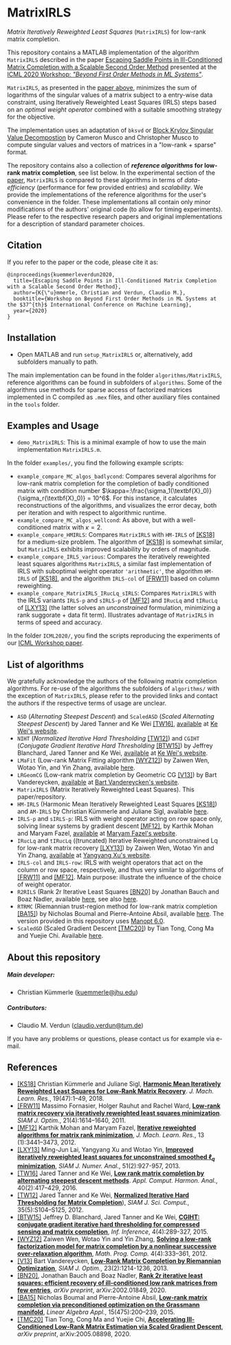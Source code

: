 
# MatrixIRLS
*Matrix Iteratively Reweighted Least Squares* (`MatrixIRLS`) for low-rank matrix completion.

This repository contains a MATLAB implementation of the algorithm  `MatrixIRLS` described in the paper [Escaping Saddle Points in Ill-Conditioned Matrix Completion with a Scalable Second Order Method](https://drive.google.com/file/d/1s-ivhFNLEMe_tSgqUNd-oHD5HCEPiyMF/view) presented at the [ICML 2020 Workshop: _"Beyond First Order Methods in ML Systems"_](https://sites.google.com/view/optml-icml2020/home).

`MatrixIRLS`, as presented in the [paper above]((https://drive.google.com/file/d/1s-ivhFNLEMe_tSgqUNd-oHD5HCEPiyMF/view)),  minimizes the sum of logarithms of the singular values of a matrix subject to a entry-wise data constraint, using Iteratively Reweighted Least Squares (IRLS) steps based on an _optimal weight operator_ combined with a suitable smoothing strategy for the objective.

The implementation uses an adaptation of `bksvd` or [Block Krylov Singular Value Decompostion](https://github.com/cpmusco/bksvd) by Cameron Musco and Christopher Musco to compute singular values and vectors of matrices in a "low-rank + sparse" format. 

The repository contains also a collection of **_reference algorithms_ for low-rank matrix completion**, see list below. In the experimental section of the [paper]((https://drive.google.com/file/d/1s-ivhFNLEMe_tSgqUNd-oHD5HCEPiyMF/view) ), `MatrixIRLS` is compared to these algorithms in terms of _data-efficiency_ (performance for few provided entries) and _scalability_. We provide the implementations of the reference algorithms for the user's convenience in the folder. These implementations all contain only minor modifications of the authors' original code (to allow for timing experiments). Please refer to the respective research papers and original implementations for a description of standard parameter choices.

## Citation
If you refer to the paper or the code, please cite it as:
```
@inproceedings{kuemmerleverdun2020,
  title={Escaping Saddle Points in Ill-Conditioned Matrix Completion with a Scalable Second Order Method},
  author={K{\"u}mmerle, Christian and Verdun, Claudio M.},
  booktitle={Workshop on Beyond First Order Methods in ML Systems at the $37^{th}$ International Conference on Machine Learning},
  year={2020}
}
```
## Installation
* Open MATLAB and run `setup_MatrixIRLS` or, alternatively, add subfolders manually to path. 

The main implementation can be found in the folder `algorithms/MatrixIRLS`, reference algorithms can be found in subfolders of `algorithms`. Some of the algorithms use methods for sparse access of factorized matrices implemented in C compiled as `.mex` files, and other auxiliary files contained in the `tools` folder.
## Examples and Usage
* `demo_MatrixIRLS`: This is a minimal example of how to use the main implementation  `MatrixIRLS.m`.

In the folder `examples/`, you find the following example scripts:
* `example_compare_MC_algos_badlycond`:
Compares several algorihms for low-rank matrix completion for the completion of badly conditioned matrix with condition number $\kappa=:\frac{\sigma_1(\textbf{X}_0)}{\sigma_r(\textbf{X}_0)} = 10^6$.  For this instance, it calculates reconstructions of the algorithms, and visualizes the error decay, both per iteration and with respect to algorithmic runtime.
* `example_compare_MC_algos_wellcond`:
As above, but with a well-conditioned matrix with $\kappa = 2$.
* `example_compare_HMIRLS`: 
Compares `MatrixIRLS` with `HM-IRLS` of [[KS18]](http://www.jmlr.org/beta/papers/v19/17-244.html) for a medium-size problem. The algorithm of  [[KS18]](http://www.jmlr.org/beta/papers/v19/17-244.html) is somewhat similar, but `MatrixIRLS` exhibits improved scalability by orders of magnitude.
* `example_compare_IRLS_various`: 
Compares the iteratively reweighted least squares algorithms `MatrixIRLS`, a similar fast implementation of IRLS
with suboptimal weight operator `'arithmetic'`, the algorithm `HM-IRLS` of [[KS18]](http://www.jmlr.org/beta/papers/v19/17-244.html), and the algorithm `IRLS-col` of [[FRW11]](https://epubs.siam.org/doi/abs/10.1137/100811404) based on column reweighting.
* `example_compare_MatrixIRLS_IRucLq_sIRLS`:
Compares `MatrixIRLS` with the IRLS variants `IRLS-p` and `sIRLS-p` of [[MF12]](http://www.jmlr.org/beta/papers/v13/mohan12a.html) and `IRucLq` and `tIRucLq` of [[LXY13]](https://epubs.siam.org/doi/abs/10.1137/110840364) (the latter solves an *unconstrained* formulation, minimizing a rank suggorate + data fit term). Illustrates advantage of `MatrixIRLS` in terms of speed and accuracy.

In the folder `ICML2020/`, you find the scripts reproducing the experiments of our [ICML Workshop paper](https://sites.google.com/view/optml-icml2020/home).

## List of algorithms
We gratefully acknowledge the authors of the following matrix completion algorithms. For re-use of the algorithms the subfolders of `algorithms/` with the exception of `MatrixIRLS`, please refer to the provided links and contact the authors if the respective terms of usage are unclear.

* `ASD` (_Alternating Steepest Descent_) and `ScaledASD` (_Scaled Alternating Steepest Descent_) by Jared Tanner and Ke Wei [[TW16]](https://doi.org/10.1016/j.acha.2015.08.003), [available](http://www.sdspeople.fudan.edu.cn/weike/code/mc20140528.tar) at [Ke Wei's website](http://www.sdspeople.fudan.edu.cn/weike/publications.html).
* `NIHT` (_Normalized Iterative Hard Thresholding_ [[TW12]](https://doi.org/10.1137/120876459)) and `CGIHT` (_Conjugate Gradient Iterative Hard Thresholding_ [[BTW15]](https://doi.org/10.1093/imaiai/iav011)) by Jeffrey Blanchard, Jared Tanner and Ke Wei, [available](http://www.sdspeople.fudan.edu.cn/weike/code/mc20140528.tar) at [Ke Wei's website](http://www.sdspeople.fudan.edu.cn/weike/publications.html).
* `LMaFit` (Low-rank Matrix Fitting algorithm [[WYZ12]](https://doi.org/10.1007/s12532-012-0044-1)) by Zaiwen Wen, Wotao Yin, and Yin Zhang, available [here](http://lmafit.blogs.rice.edu).
* `LRGeomCG` (Low-rank matrix completion by Geometric CG [[V13]](https://doi.org/10.1137/110845768)) by Bart Vandereycken, [available]((http://www.unige.ch/math/vandereycken/matrix_completion.html)) at [Bart Vandereycken's website](http://www.unige.ch/math/vandereycken/research.php).
* `MatrixIRLS` (Matrix Iteratively Reweighted Least Squares). This paper/repository.
* `HM-IRLS` (Harmonic Mean Iteratively Reweighted Least Squares [[KS18]](http://www.jmlr.org/beta/papers/v19/17-244.html)) and `AM-IRLS` by Christian Kümmerle and Juliane Sigl, available [here](https://github.com/ckuemmerle/hm_irls).
* `IRLS-p` and `sIRLS-p`: IRLS with weight operator acting on row space only, solving linear systems by gradient descent [[MF12]](http://www.jmlr.org/beta/papers/v13/mohan12a.html), by Karthik Mohan and Maryam Fazel, [available](https://faculty.washington.edu/mfazel/IRLS_final.zip) at [Maryam Fazel's website](https://faculty.washington.edu/mfazel/).
* `IRucLq` and `tIRucLq` ((truncated) Iterative Reweighted unconstrained Lq for low-rank matrix recovery [[LXY13]](https://epubs.siam.org/doi/abs/10.1137/110840364)) by Zaiwen Wen, Wotao Yin and Yin Zhang, [available](https://xu-yangyang.github.io/codes/IRucLq.zip) at [Yangyang Xu's website](https://xu-yangyang.github.io/papers.html). 
* `IRLS-col` and `IRLS-row`: IRLS with weight operators that act on the column or row space, respectively, and thus very similar to algorithms of [[FRW11]](https://epubs.siam.org/doi/abs/10.1137/100811404) and [[MF12]](http://www.jmlr.org/beta/papers/v13/mohan12a.html). Main purpose: illustrate the influence of the choice of weight operator. 
* `R2RILS` (Rank 2r Iterative Least Squares [[BN20]]() by Jonathan Bauch and Boaz Nadler, available [here](https://github.com/Jonathan-WIS/R2RILS), see also [here](http://www.wisdom.weizmann.ac.il/~nadler/Projects/R2RILS/R2RILS.html). 
* `RTRMC` (Riemannian trust-region method for low-rank matrix completion [[BA15]](https://doi.org/10.1016/j.laa.2015.02.027)) by Nicholas Boumal and Pierre-Antoine Absil, available [here](http://web.math.princeton.edu/~nboumal/RTRMC/index.html). The version provided in this repository uses [Manopt 6.0](https://www.manopt.org).
* `ScaledGD` (Scaled Gradient Descent [[TMC20]](https://arxiv.org/abs/2005.08898)) by Tian Tong, Cong Ma and Yuejie Chi. Available [here](https://github.com/Titan-Tong/ScaledGD).

## About this repository
##### Main developer: 
* Christian Kümmerle (<kuemmerle@jhu.edu>)
##### Contributors:
* Claudio M. Verdun (<claudio.verdun@tum.de>)

If you have any problems or questions, please contact us for example via e-mail.

## References
 - [[KS18]](http://www.jmlr.org/beta/papers/v19/17-244.html) Christian Kümmerle and Juliane Sigl, [**Harmonic Mean Iteratively Reweighted Least Squares for Low-Rank Matrix Recovery**](http://www.jmlr.org/beta/papers/v19/17-244.html). _J. Mach. Learn. Res._, 19(47):1–49, 2018.
- [[FRW11]](https://epubs.siam.org/doi/abs/10.1137/100811404) Massimo Fornasier, Holger Rauhut and Rachel Ward, [**Low-rank matrix recovery via iteratively reweighted least squares minimization**](https://epubs.siam.org/doi/abs/10.1137/100811404). _SIAM J. Optim._, 21(4):1614–1640, 2011.
- [[MF12]](http://www.jmlr.org/beta/papers/v13/mohan12a.html) Karthik Mohan and Maryam Fazel, [**Iterative reweighted algorithms for matrix rank minimization**](http://www.jmlr.org/beta/papers/v13/mohan12a.html), _J. Mach. Learn. Res._, 13 (1):3441–3473, 2012.
- [[LXY13]](https://epubs.siam.org/doi/abs/10.1137/110840364) Ming-Jun Lai, Yangyang Xu and Wotao Yin, [**Improved iteratively reweighted least squares for unconstrained smoothed $\ell_q$ minimization**](https://epubs.siam.org/doi/abs/10.1137/110840364), _SIAM J. Numer. Anal._, 51(2):927-957, 2013.
- [[TW16]](https://doi.org/10.1016/j.acha.2015.08.003) Jared Tanner and Ke Wei, [**Low rank matrix completion by alternating steepest descent methods**](https://doi.org/10.1016/j.acha.2015.08.003). _Appl. Comput. Harmon. Anal._, 40(2):417–429, 2016.
- [[TW12]](https://doi.org/10.1137/120876459) Jared Tanner and Ke Wei, [**Normalized Iterative Hard Thresholding for Matrix Completion**](https://doi.org/10.1137/120876459)), _SIAM J. Sci. Comput._, 35(5):S104–S125, 2012.
- [[BTW15]](https://doi.org/10.1093/imaiai/iav011) Jeffrey D. Blanchard, Jared Tanner and Ke Wei, [**CGIHT: conjugate gradient iterative hard thresholding for compressed sensing and matrix completion**](https://doi.org/10.1093/imaiai/iav011), _Inf. Inference_, 4(4):289-327, 2015.
- [[WYZ12]](https://doi.org/10.1007/s12532-012-0044-1) Zaiwen Wen, Wotao Yin and Yin Zhang, [**Solving a low-rank factorization model for matrix completion by a nonlinear successive over-relaxation algorithm**](https://doi.org/10.1007/s12532-012-0044-1), _Math. Prog. Comp._ 4(4):333–361, 2012.
-  [[V13]](https://doi.org/10.1137/110845768) Bart Vandereycken, [**Low-Rank Matrix Completion by Riemannian Optimization**](https://doi.org/10.1137/110845768), _SIAM J. Optim._, 23(2):1214-1236, 2013.
- [[BN20]](https://arxiv.org/abs/2002.01849), Jonathan Bauch and Boaz Nadler, [**Rank 2r iterative least squares: efficient recovery of ill-conditioned low rank matrices from few entries**](https://arxiv.org/abs/2002.01849), _arXiv preprint_, arXiv:2002.01849, 2020.
- [[BA15]](https://doi.org/10.1016/j.laa.2015.02.027) Nicholas Boumal and Pierre-Antoine Absil, [**Low-rank matrix completion via preconditioned optimization on the Grassmann manifold**](https://doi.org/10.1016/j.laa.2015.02.027), _Linear Algebra Appl._, 15(475):200–239, 2015.
- [[TMC20]](https://arxiv.org/abs/2005.08898) Tian Tong, Cong Ma and Yuejie Chi, [**Accelerating Ill-Conditioned Low-Rank Matrix Estimation via Scaled Gradient Descent**](https://arxiv.org/abs/2005.08898), _arXiv preprint_, arXiv:2005.08898, 2020.
